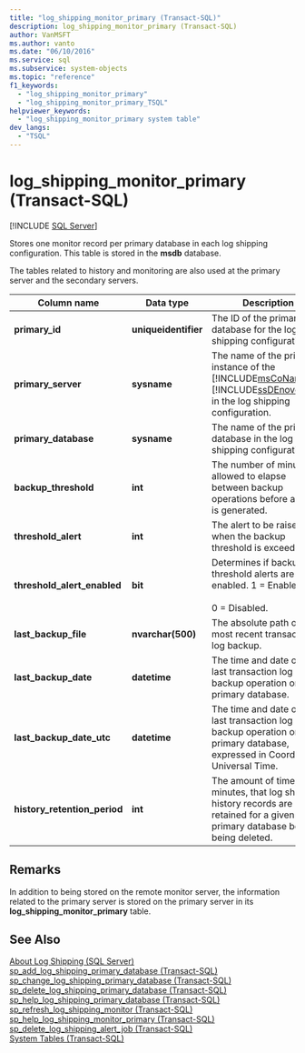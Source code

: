 ```yaml
---
title: "log_shipping_monitor_primary (Transact-SQL)"
description: log_shipping_monitor_primary (Transact-SQL)
author: VanMSFT
ms.author: vanto
ms.date: "06/10/2016"
ms.service: sql
ms.subservice: system-objects
ms.topic: "reference"
f1_keywords:
  - "log_shipping_monitor_primary"
  - "log_shipping_monitor_primary_TSQL"
helpviewer_keywords:
  - "log_shipping_monitor_primary system table"
dev_langs:
  - "TSQL"
---
```

# log_shipping_monitor_primary (Transact-SQL)
[!INCLUDE [SQL Server](../../includes/applies-to-version/sqlserver.md)]

  Stores one monitor record per primary database in each log shipping configuration. This table is stored in the **msdb** database.  
  
 The tables related to history and monitoring are also used at the primary server and the secondary servers.   
  
|Column name|Data type|Description|  
|-----------------|---------------|-----------------|  
|**primary_id**|**uniqueidentifier**|The ID of the primary database for the log shipping configuration.|  
|**primary_server**|**sysname**|The name of the primary instance of the [!INCLUDE[msCoName](../../includes/msconame-md.md)] [!INCLUDE[ssDEnoversion](../../includes/ssdenoversion-md.md)] in the log shipping configuration.|  
|**primary_database**|**sysname**|The name of the primary database in the log shipping configuration.|  
|**backup_threshold**|**int**|The number of minutes allowed to elapse between backup operations before an alert is generated.|  
|**threshold_alert**|**int**|The alert to be raised when the backup threshold is exceeded.|  
|**threshold_alert_enabled**|**bit**|Determines if backup threshold alerts are enabled. 1 = Enabled.<br /><br /> 0 = Disabled.|  
|**last_backup_file**|**nvarchar(500)**|The absolute path of the most recent transaction log backup.|  
|**last_backup_date**|**datetime**|The time and date of the last transaction log backup operation on the primary database.|  
|**last_backup_date_utc**|**datetime**|The time and date of the last transaction log backup operation on the primary database, expressed in Coordinated Universal Time.|  
|**history_retention_period**|**int**|The amount of time, in minutes, that log shipping history records are retained for a given primary database before being deleted.|  
  
## Remarks  
 In addition to being stored on the remote monitor server, the information related to the primary server is stored on the primary server in its **log_shipping_monitor_primary** table.  
  
## See Also  
 [About Log Shipping &#40;SQL Server&#41;](../../database-engine/log-shipping/about-log-shipping-sql-server.md)   
 [sp_add_log_shipping_primary_database &#40;Transact-SQL&#41;](../../relational-databases/system-stored-procedures/sp-add-log-shipping-primary-database-transact-sql.md)   
 [sp_change_log_shipping_primary_database &#40;Transact-SQL&#41;](../../relational-databases/system-stored-procedures/sp-change-log-shipping-primary-database-transact-sql.md)   
 [sp_delete_log_shipping_primary_database &#40;Transact-SQL&#41;](../../relational-databases/system-stored-procedures/sp-delete-log-shipping-primary-database-transact-sql.md)   
 [sp_help_log_shipping_primary_database &#40;Transact-SQL&#41;](../../relational-databases/system-stored-procedures/sp-help-log-shipping-primary-database-transact-sql.md)   
 [sp_refresh_log_shipping_monitor &#40;Transact-SQL&#41;](../../relational-databases/system-stored-procedures/sp-refresh-log-shipping-monitor-transact-sql.md)   
 [sp_help_log_shipping_monitor_primary &#40;Transact-SQL&#41;](../../relational-databases/system-stored-procedures/sp-help-log-shipping-monitor-primary-transact-sql.md)   
 [sp_delete_log_shipping_alert_job &#40;Transact-SQL&#41;](../../relational-databases/system-stored-procedures/sp-delete-log-shipping-alert-job-transact-sql.md)   
 [System Tables &#40;Transact-SQL&#41;](../../relational-databases/system-tables/system-tables-transact-sql.md)  
  
  
